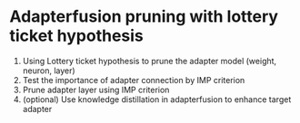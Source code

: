 # Adapterfusion pruning with lottery ticket hypothesis 

1. Using Lottery ticket hypothesis to prune the adapter model (weight, neuron, layer)
1. Test the importance of adapter connection by IMP criterion
1. Prune adapter layer using IMP criterion
1. (optional) Use knowledge distillation in adapterfusion to enhance target adapter
